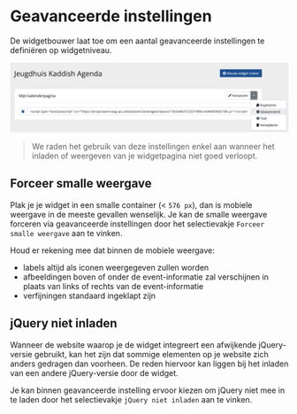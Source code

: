 # Geavanceerde instellingen

De widgetbouwer laat toe om een aantal geavanceerde instellingen te definiëren op widgetniveau.

![geavanceerde-instellingen.png](../assets/images/geavanceerde-instellingen.png)

<!-- theme: warning -->

> We raden het gebruik van deze instellingen enkel aan wanneer het inladen of weergeven van je widgetpagina niet goed verloopt.

## Forceer smalle weergave

Plak je je widget in een smalle container (< `576 px`), dan is mobiele weergave in de meeste gevallen wenselijk. Je kan de smalle weergave forceren via geavanceerde instellingen door het selectievakje `Forceer smalle weergave` aan te vinken.

Houd er rekening mee dat binnen de mobiele weergave:

* labels altijd als iconen weergegeven zullen worden
* afbeeldingen boven of onder de event-informatie zal verschijnen in plaats van links of rechts van de event-informatie
* verfijningen standaard ingeklapt zijn

## jQuery niet inladen

Wanneer de website waarop je de widget integreert een afwijkende jQuery-versie gebruikt, kan het zijn dat sommige elementen op je website zich anders gedragen dan voorheen. De reden hiervoor kan liggen bij het inladen van een andere jQuery-versie door de widget.

Je kan binnen geavanceerde instelling ervoor kiezen om jQuery niet mee in te laden door het selectievakje `jQuery niet inladen` aan te vinken.
